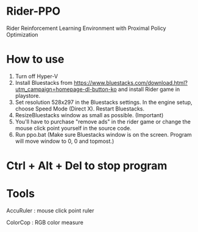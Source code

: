 # Rider-PPO
Rider Reinforcement Learning Environment with Proximal Policy Optimization

# How to use

1. Turn off Hyper-V
2. Install Bluestacks from https://www.bluestacks.com/download.html?utm_campaign=homepage-dl-button-ko
and install Rider game in playstore.
3. Set resolution 528x297 in the Bluestacks settings. In the engine setup, choose Speed Mode (Direct X). Restart Bluestacks.
4. ResizeBluestacks window as small as possible. (Important)
5. You'll have to purchase "remove ads" in the rider game or change the mouse click point yourself in the source code.
6. Run ppo.bat (Make sure Bluestacks window is on the screen. Program will move window to 0, 0 and topmost.)

# Ctrl + Alt + Del to stop program

# Tools
AccuRuler : mouse click point ruler

ColorCop : RGB color measure
